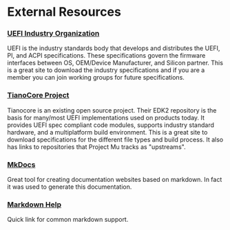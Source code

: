 # External Resources

### [UEFI Industry Organization](http://www.uefi.org)

UEFI is the industry standards body that develops and distributes the UEFI, PI, and ACPI specifications.  These specifications govern the firmware interfaces between OS, OEM/Device Manufacturer, and Silicon partner. This is a great site to download the industry specifications and if you are a member you can join working groups for future specifications.  

### [TianoCore Project](https://www.tianocore.org)

Tianocore is an existing open source project. Their EDK2 repository is the basis for many/most UEFI implementations used on products today.  It provides UEFI spec compliant code modules, supports industry standard hardware, and a multiplatform build environment.  This is a great site to download specifications for the different file types and build process.  It also has links to repositories that Project Mu tracks as "upstreams".

### [MkDocs](https://www.mkdocs.org/)

Great tool for creating documentation websites based on markdown.  In fact it was used to generate this documentation.  

### [Markdown Help](https://commonmark.org/help/)

Quick link for common markdown support.  